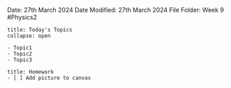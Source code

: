 Date: 27th March 2024
Date Modified: 27th March 2024
File Folder: Week 9
#Physics2

```ad-abstract
title: Today's Topics
collapse: open

- Topic1
- Topic2
- Topic3

```

```ad-note
title: Homework
- [ ] Add picture to canvas
```

